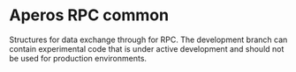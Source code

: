 # Aperos RPC common

Structures for data exchange through for RPC.
The development branch can contain experimental code that is under
active development and should not be used for production environments.
